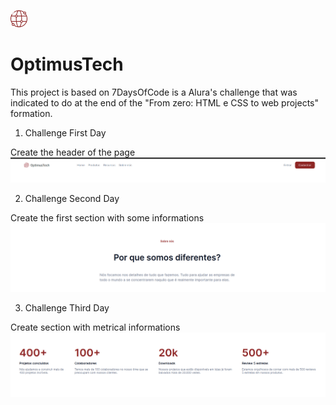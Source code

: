 ![An old rock in the desert](./assets/worldwide.png)
# OptimusTech

This project is based on 7DaysOfCode is a Alura's challenge that was indicated to do at the end of the  "From zero: HTML e CSS to web projects" formation.

1. Challenge First Day

Create the header of the page
![alt text](./assets/readme/first_day.png)


2. Challenge Second Day

Create the first section with some informations
![alt text](./assets/readme/second_day.png)


3. Challenge Third Day

Create section with metrical informations
![alt text](./assets/readme/third_day.png)
